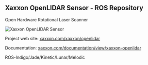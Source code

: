 ## **Xaxxon OpenLIDAR Sensor** - ROS Repository 
Open Hardware Rotational Laser Scanner

![Xaxxon OpenLIDAR Sensor](http://www.xaxxon.com/images/xaxxon/openlidar/xaxxon_openlidar_sensor.jpg)

Project web site:
[ xaxxon.com/xaxxon/openlidar ](http://www.xaxxon.com/xaxxon/openlidar)

Documentation:
[ xaxxon.com/documentation/view/xaxxon-openlidar ](http://www.xaxxon.com/documentation/view/xaxxon-openlidar)

ROS-Indigo/Jade/Kinetic/Lunar/Melodic
